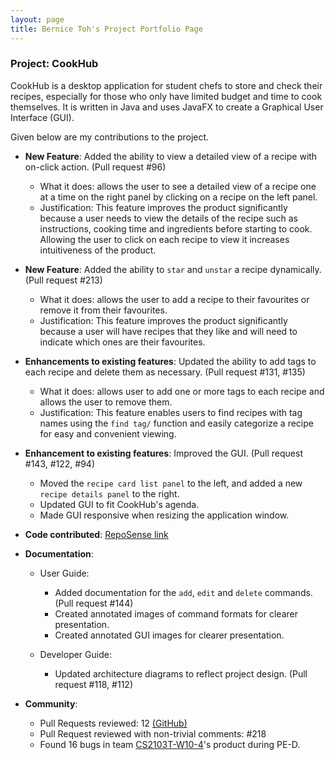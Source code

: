 ```yaml
---
layout: page
title: Bernice Toh's Project Portfolio Page
---
```


### Project: CookHub

CookHub is a desktop application for student chefs to store and check their recipes, 
especially for those who only have limited budget and time to cook themselves.
It is written in Java and uses JavaFX to create a Graphical User Interface (GUI).

Given below are my contributions to the project.

* **New Feature**: Added the ability to view a detailed view of a recipe with on-click action. (Pull 
  request #96)
  * What it does: allows the user to see a detailed view of a recipe one at a time on the right panel by 
    clicking on a recipe on the left panel.
  * Justification: This feature improves the product significantly because a user needs to view the 
    details of the recipe such as instructions, cooking time and ingredients before starting to cook. 
    Allowing the user to click on each recipe to view it increases intuitiveness of the product.
  
* **New Feature**: Added the ability to `star` and `unstar` a recipe dynamically. (Pull request #213)
  * What it does: allows the user to add a recipe to their favourites or remove it from their favourites.
  * Justification: This feature improves the product significantly because a user will have recipes that 
    they like and will need to indicate which ones are their favourites.
  
* **Enhancements to existing features**: Updated the ability to add tags to each recipe and delete them as 
  necessary. (Pull request #131, #135)
  * What it does: allows user to add one or more tags to each recipe and allows the user to remove them.
  * Justification: This feature enables users to find recipes with tag names using the `find tag/` 
    function and easily categorize a recipe for easy and convenient viewing.

* **Enhancement to existing features**: Improved the GUI. (Pull request #143, #122, #94)
  * Moved the `recipe card list panel` to the left, and added a new `recipe details panel` to the
      right.
  * Updated GUI to fit CookHub's agenda.
  * Made GUI responsive when resizing the application window.

* **Code contributed**: [RepoSense link](https://nus-cs2103-ay2223s2.github.io/tp-dashboard/?search=bernicetoh&sort=groupTitle&sortWithin=title&timeframe=commit&mergegroup=&groupSelect=groupByRepos&breakdown=true&checkedFileTypes=docs~functional-code~test-code~other&since=2023-02-17&tabOpen=true&tabType=authorship&tabAuthor=bernicetoh&tabRepo=AY2223S2-CS2103T-W09-1%2Ftp%5Bmaster%5D&authorshipIsMergeGroup=false&authorshipFileTypes=docs~functional-code~test-code~other&authorshipIsBinaryFileTypeChecked=false&authorshipIsIgnoredFilesChecked=false)

* **Documentation**:
    * User Guide:
      * Added documentation for the `add`, `edit` and `delete` commands. (Pull request #144)
      * Created annotated images of command formats for clearer presentation.
      * Created annotated GUI images for clearer presentation.

    * Developer Guide:
      * Updated architecture diagrams to reflect project design. (Pull request #118, #112)
      
* **Community**:
    * Pull Requests reviewed: 12 [(GitHub)](https://github.com/AY2223S2-CS2103T-W09-1/tp/pulls?q=is%3Apr+is%3Aclosed+reviewed-by%3A%40me)
    * Pull Request reviewed with non-trivial comments: #218
    * Found 16 bugs in team [CS2103T-W10-4](https://github.com/AY2223S2-CS2103T-W10-4/tp/issues?q=is%3Aissue+is%3Aopen+C)'s product during PE-D.

